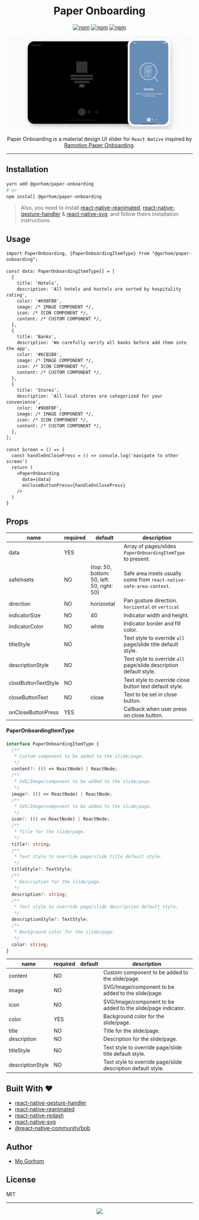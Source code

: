 <div align="center">
<h1>Paper Onboarding</h1>

[![npm](https://badgen.net/npm/v/@gorhom/paper-onboarding)](https://www.npmjs.com/package/@gorhom/paper-onboarding) [![npm](https://badgen.net/npm/license/@gorhom/paper-onboarding)](https://www.npmjs.com/package/@gorhom/paper-onboarding) [![npm](https://badgen.net/npm/types/@gorhom/paper-onboarding)](https://www.npmjs.com/package/@gorhom/paper-onboarding)

<img src="./preview.gif">

Paper Onboarding is a material design UI slider for `React Native` inspired by [Ramotion Paper Onboarding](https://github.com/Ramotion/paper-onboarding).

</div>

---

## Installation

```sh
yarn add @gorhom/paper-onboarding
# or
npm install @gorhom/paper-onboarding
```

> Also, you need to install [react-native-reanimated](https://github.com/software-mansion/react-native-reanimated), [react-native-gesture-handler](https://github.com/software-mansion/react-native-gesture-handler) & [react-native-svg](https://github.com/react-native-community/react-native-svg), and follow theirs installation instructions.

## Usage

```tsx
import PaperOnboarding, {PaperOnboardingItemType} from "@gorhom/paper-onboarding";

const data: PaperOnboardingItemType[] = [
  {
    title: 'Hotels',
    description: 'All hotels and hostels are sorted by hospitality rating',
    color: '#698FB8',
    image: /* IMAGE COMPONENT */,
    icon: /* ICON COMPONENT */,
    content: /* CUSTOM COMPONENT */,
  },
  {
    title: 'Banks',
    description: 'We carefully verify all banks before add them into the app',
    color: '#6CB2B8',
    image: /* IMAGE COMPONENT */,
    icon: /* ICON COMPONENT */,
    content: /* CUSTOM COMPONENT */,
  },
  {
    title: 'Stores',
    description: 'All local stores are categorized for your convenience',
    color: '#9D8FBF',
    image: /* IMAGE COMPONENT */,
    icon: /* ICON COMPONENT */,
    content: /* CUSTOM COMPONENT */,
  },
];

const Screen = () => {
  const handleOnClosePress = () => console.log('navigate to other screen')
  return (
    <PaperOnboarding
      data={data}
      onCloseButtonPress={handleOnClosePress}
    />
  )
}
```

## Props

| name                 | required | default                                    | description                                                          |
| -------------------- | -------- | ------------------------------------------ | -------------------------------------------------------------------- |
| data                 | YES      |                                            | Array of pages/slides `PaperOnboardingItemType` to present.          |
| safeInsets           | NO       | {top: 50, bottom: 50, left: 50, right: 50} | Safe area insets usually come from `react-native-safe-area-context`. |
| direction            | NO       | horizontal                                 | Pan gusture direction. `horizontal` or `vertical`                    |
| indicatorSize        | NO       | 40                                         | Indicator width and height.                                          |
| indicatorColor       | NO       | white                                      | Indicator border and fill color.                                     |
| titleStyle           | NO       |                                            | Text style to override `all` page/slide title default style.         |
| descriptionStyle     | NO       |                                            | Text style to override `all` page/slide description default style.   |
| clostButtonTextStyle | NO       |                                            | Text style to override close button text default style.              |
| closeButtonText      | NO       | close                                      | Text to be set in close button.                                      |
| onCloseButtonPress   | YES      |                                            | Callback when user press on close button.                            |

#### PaperOnboardingItemType

```ts
interface PaperOnboardingItemType {
  /**
   * Custom component to be added to the slide/page.
   */
  content?: (() => ReactNode) | ReactNode;
  /**
   * SVG/Image/component to be added to the slide/page.
   */
  image?: (() => ReactNode) | ReactNode;
  /**
   * SVG/Image/component to be added to the slide/page.
   */
  icon?: (() => ReactNode) | ReactNode;
  /**
   * Title for the slide/page.
   */
  title?: string;
  /**
   * Text style to override page/slide title default style.
   */
  titleStyle?: TextStyle;
  /**
   * Description for the slide/page.
   */
  description?: string;
  /**
   * Text style to override page/slide description default style.
   */
  descriptionStyle?: TextStyle;
  /**
   * Background color for the slide/page.
   */
  color: string;
}
```

| name             | required | default | description                                                  |
| ---------------- | -------- | ------- | ------------------------------------------------------------ |
| content          | NO       |         | Custom component to be added to the slide/page.              |
| image            | NO       |         | SVG/Image/component to be added to the slide/page.           |
| icon             | NO       |         | SVG/Image/component to be added to the slide/page indicator. |
| color            | YES      |         | Background color for the slide/page.                         |
| title            | NO       |         | Title for the slide/page.                                    |
| description      | NO       |         | Description for the slide/page.                              |
| titleStyle       | NO       |         | Text style to override page/slide title default style.       |
| descriptionStyle | NO       |         | Text style to override page/slide description default style. |

## Built With ❤️

- [react-native-gesture-handler](https://github.com/software-mansion/react-native-gesture-handler)
- [react-native-reanimated](https://github.com/software-mansion/react-native-reanimated)
- [react-native-redash](https://github.com/wcandillon/react-native-redash)
- [react-native-svg](https://github.com/react-native-community/react-native-svg)
- [@react-native-community/bob](https://github.com/react-native-community/bob)

## Author

- [Mo Gorhom](https://twitter.com/gorhom)

## License

MIT

---

<p align="center">
<a href="https://twitter.com/gorhom"><img src="./logo.png"></a>
</p>
